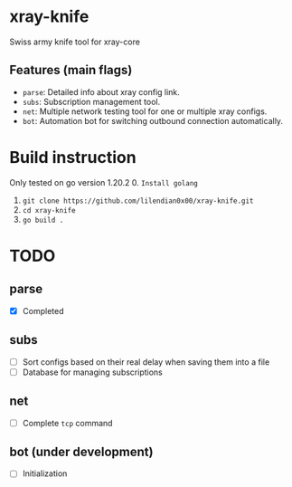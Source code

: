 # xray-knife
Swiss army knife tool for xray-core

## Features (main flags)
- `parse`: Detailed info about xray config link.
- `subs`: Subscription management tool.
- `net`: Multiple network testing tool for one or multiple xray configs.
- `bot`: Automation bot for switching outbound connection automatically.


# Build instruction
Only tested on go version 1.20.2
0. `Install golang`
1. `git clone https://github.com/lilendian0x00/xray-knife.git`
2. `cd xray-knife`
3. `go build .`
    

# TODO
## parse
- [X] Completed
## subs
- [ ] Sort configs based on their real delay when saving them into a file
- [ ] Database for managing subscriptions
## net
- [ ] Complete `tcp` command
## bot (under development)
- [ ] Initialization
